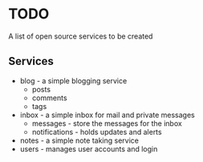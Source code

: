 # TODO

A list of open source services to be created

## Services

- blog - a simple blogging service
  - posts
  - comments
  - tags
- inbox - a simple inbox for mail and private messages
  * messages - store the messages for the inbox
  * notifications - holds updates and alerts
- notes - a simple note taking service
- users - manages user accounts and login
